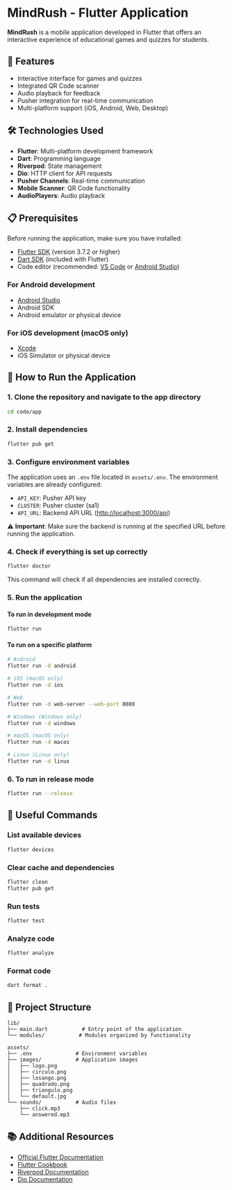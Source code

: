 # MindRush - Flutter Application

**MindRush** is a mobile application developed in Flutter that offers an interactive experience of educational games and quizzes for students.

## 📱 Features

- Interactive interface for games and quizzes
- Integrated QR Code scanner
- Audio playback for feedback
- Pusher integration for real-time communication
- Multi-platform support (iOS, Android, Web, Desktop)

## 🛠️ Technologies Used

- **Flutter**: Multi-platform development framework
- **Dart**: Programming language
- **Riverpod**: State management
- **Dio**: HTTP client for API requests
- **Pusher Channels**: Real-time communication
- **Mobile Scanner**: QR Code functionality
- **AudioPlayers**: Audio playback

## 📋 Prerequisites

Before running the application, make sure you have installed:

- [Flutter SDK](https://flutter.dev/docs/get-started/install) (version 3.7.2 or higher)
- [Dart SDK](https://dart.dev/get-dart) (included with Flutter)
- Code editor (recommended: [VS Code](https://code.visualstudio.com/) or [Android Studio](https://developer.android.com/studio))

### For Android development

- [Android Studio](https://developer.android.com/studio)
- Android SDK
- Android emulator or physical device

### For iOS development (macOS only)

- [Xcode](https://developer.apple.com/xcode/)
- iOS Simulator or physical device

## 🚀 How to Run the Application

### 1. Clone the repository and navigate to the app directory

```bash
cd code/app
```

### 2. Install dependencies

```bash
flutter pub get
```

### 3. Configure environment variables

The application uses an `.env` file located in `assets/.env`. The environment variables are already configured:

- `API_KEY`: Pusher API key
- `CLUSTER`: Pusher cluster (sa1)
- `API_URL`: Backend API URL (<http://localhost:3000/api>)

⚠️ **Important**: Make sure the backend is running at the specified URL before running the application.

### 4. Check if everything is set up correctly

```bash
flutter doctor
```

This command will check if all dependencies are installed correctly.

### 5. Run the application

#### To run in development mode

```bash
flutter run
```

#### To run on a specific platform

```bash
# Android
flutter run -d android

# iOS (macOS only)
flutter run -d ios

# Web
flutter run -d web-server --web-port 8080

# Windows (Windows only)
flutter run -d windows

# macOS (macOS only)
flutter run -d macos

# Linux (Linux only)
flutter run -d linux
```

### 6. To run in release mode

```bash
flutter run --release
```

## 🔧 Useful Commands

### List available devices

```bash
flutter devices
```

### Clear cache and dependencies

```bash
flutter clean
flutter pub get
```

### Run tests

```bash
flutter test
```

### Analyze code

```bash
flutter analyze
```

### Format code

```bash
dart format .
```

## 🎯 Project Structure

```text
lib/
├── main.dart           # Entry point of the application
└── modules/           # Modules organized by functionality

assets/
├── .env              # Environment variables
├── images/           # Application images
│   ├── logo.png
│   ├── circulo.png
│   ├── losango.png
│   ├── quadrado.png
│   ├── triangulo.png
│   └── default.jpg
└── sounds/           # Audio files
    ├── click.mp3
    └── answered.mp3
```

## 📚 Additional Resources

- [Official Flutter Documentation](https://flutter.dev/docs)
- [Flutter Cookbook](https://flutter.dev/docs/cookbook)
- [Riverpod Documentation](https://riverpod.dev/)
- [Dio Documentation](https://pub.dev/packages/dio)
